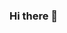 ### Hi there 👋

<!--
**ishareme/ishareme** is a ✨ _special_ ✨ repository because its `README.md` (this file) appears on your GitHub profile.

Here are some ideas to get you started:

### ![visitors count](https://visitors-by-url-pls-dont-use-this-in-your-repo.vercel.app/`您的账户名`-github-readme)
<img src="https://github-readme-stats.vercel.app/api?username=ishareme&show_icons=true&icon_color=0366d6&text_color=24292e&bg_color=fff&hide_title=false

-->


